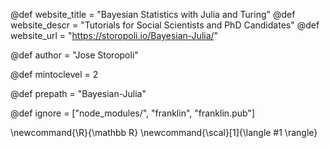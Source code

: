 <!--
Add here global page variables to use throughout your
website.
The website_* must be defined for the RSS to work
-->
@def website_title = "Bayesian Statistics with Julia and Turing"
@def website_descr = "Tutorials for Social Scientists and PhD Candidates"
@def website_url   = "https://storopoli.io/Bayesian-Julia/"

@def author = "Jose Storopoli"

@def mintoclevel = 2

@def prepath = "Bayesian-Julia"

<!--
Add here files or directories that should be ignored by Franklin, otherwise
these files might be copied and, if markdown, processed by Franklin which
you might not want. Indicate directories by ending the name with a `/`.
-->
@def ignore = ["node_modules/", "franklin", "franklin.pub"]

<!--
Add here global latex commands to use throughout your
pages. It can be math commands but does not need to be.
For instance:
* \newcommand{\phrase}{This is a long phrase to copy.}
-->
\newcommand{\R}{\mathbb R}
\newcommand{\scal}[1]{\langle #1 \rangle}
